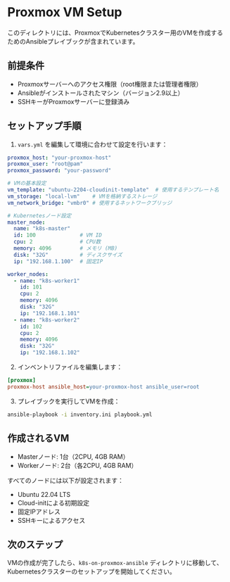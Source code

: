 # Proxmox VM Setup

このディレクトリには、ProxmoxでKubernetesクラスター用のVMを作成するためのAnsibleプレイブックが含まれています。

## 前提条件

- Proxmoxサーバーへのアクセス権限（root権限または管理者権限）
- Ansibleがインストールされたマシン（バージョン2.9以上）
- SSHキーがProxmoxサーバーに登録済み

## セットアップ手順

1. `vars.yml` を編集して環境に合わせて設定を行います：

```yaml
proxmox_host: "your-proxmox-host"
proxmox_user: "root@pam"
proxmox_password: "your-password"

# VMの基本設定
vm_template: "ubuntu-2204-cloudinit-template"  # 使用するテンプレート名
vm_storage: "local-lvm"    # VMを格納するストレージ
vm_network_bridge: "vmbr0" # 使用するネットワークブリッジ

# Kubernetesノード設定
master_node:
  name: "k8s-master"
  id: 100              # VM ID
  cpu: 2               # CPU数
  memory: 4096         # メモリ (MB)
  disk: "32G"          # ディスクサイズ
  ip: "192.168.1.100"  # 固定IP

worker_nodes:
  - name: "k8s-worker1"
    id: 101
    cpu: 2
    memory: 4096
    disk: "32G"
    ip: "192.168.1.101"
  - name: "k8s-worker2"
    id: 102
    cpu: 2
    memory: 4096
    disk: "32G"
    ip: "192.168.1.102"
```

2. インベントリファイルを編集します：

```ini
[proxmox]
proxmox-host ansible_host=your-proxmox-host ansible_user=root
```

3. プレイブックを実行してVMを作成：

```bash
ansible-playbook -i inventory.ini playbook.yml
```

## 作成されるVM

- Masterノード: 1台（2CPU, 4GB RAM）
- Workerノード: 2台（各2CPU, 4GB RAM）

すべてのノードには以下が設定されます：
- Ubuntu 22.04 LTS
- Cloud-initによる初期設定
- 固定IPアドレス
- SSHキーによるアクセス

## 次のステップ

VMの作成が完了したら、`k8s-on-proxmox-ansible` ディレクトリに移動して、Kubernetesクラスターのセットアップを開始してください。